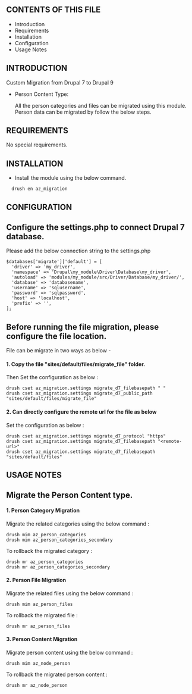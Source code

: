 CONTENTS OF THIS FILE
---------------------

 * Introduction
 * Requirements
 * Installation
 * Configuration
 * Usage Notes


INTRODUCTION
------------

Custom Migration from Drupal 7 to Drupal 9

  * Person Content Type:
    
    All the person categories and files can be migrated using this module.
    Person data can be migrated by follow the below steps.

REQUIREMENTS
------------

No special requirements.


INSTALLATION
------------

  * Install the module using the below command.

  ```
    drush en az_migration
  ```
   

CONFIGURATION
-------------

  ## Configure the settings.php to connect Drupal 7 database.

  Please add the below connection string to the settings.php
    
  ```
  $databases['migrate']['default'] = [
    'driver' => 'my_driver',
    'namespace' => 'Drupal\my_module\Driver\Database\my_driver',
    'autoload' => 'modules/my_module/src/Driver/Database/my_driver/',
    'database' => 'databasename',
    'username' => 'sqlusername',
    'password' => 'sqlpassword',
    'host' => 'localhost',
    'prefix' => '',
  ];
  ```

  ## Before running the file migration, please configure the file location.

  File can be migrate in two ways as below -

  #### 1. Copy the file  "sites/default/files/migrate_file" folder.
        
  Then Set the configuration as below :

  ```
  drush cset az_migration.settings migrate_d7_filebasepath " "
  drush cset az_migration.settings migrate_d7_public_path "sites/default/files/migrate_file"
  ```

  #### 2. Can directly configure the remote url for the file as below

  Set the configuration as below :

  ```
  drush cset az_migration.settings migrate_d7_protocol "https"
  drush cset az_migration.settings migrate_d7_filebasepath "<remote-url>"
  drush cset az_migration.settings migrate_d7_filebasepath "sites/default/files"
  ```

USAGE NOTES
-----------

## Migrate the Person Content type.

#### 1. Person Category Migration

Migrate the related categories using the below command :
```
drush mim az_person_categories
drush mim az_person_categories_secondary
```

To rollback the migrated category :
```
drush mr az_person_categories
drush mr az_person_categories_secondary
```
#### 2. Person File Migration

Migrate the related files using the below command :
```
drush mim az_person_files
```

To rollback the migrated file :
```
drush mr az_person_files
```

#### 3. Person Content Migration

Migrate person content using the below command :
```
drush mim az_node_person
```

To rollback the migrated person content : 
```
drush mr az_node_person
```